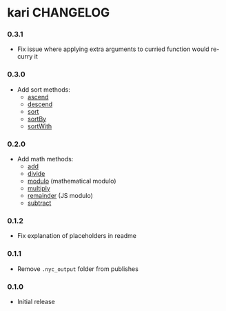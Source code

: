 # kari CHANGELOG

### 0.3.1
* Fix issue where applying extra arguments to curried function would re-curry it

### 0.3.0
* Add sort methods:
  * [ascend](README.md#ascend)
  * [descend](README.md#descend)
  * [sort](README.md#sort)
  * [sortBy](README.md#sortBy)
  * [sortWith](README.md#sortWith)

### 0.2.0
* Add math methods:
  * [add](README.md#add)
  * [divide](README.md#divide)
  * [modulo](README.md#modulo) (mathematical modulo)
  * [multiply](README.md#multiply)
  * [remainder](README.md#remainder) (JS modulo)
  * [subtract](README.md#subtract)

### 0.1.2
* Fix explanation of placeholders in readme

### 0.1.1
* Remove `.nyc_output` folder from publishes

### 0.1.0
* Initial release
